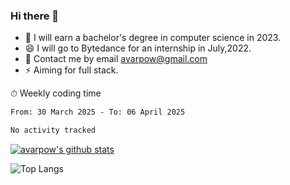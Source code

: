 ### Hi there 👋
<!--I have been a GitHub member for [![Years Badge](https://badges.pufler.dev/years/avarpow)](https://badges.pufler.dev)-->
- 🌱 I will earn a bachelor's degree in computer science in 2023.
- 😄 I will go to Bytedance for an internship in July,2022.
- 💬 Contact me by email avarpow@gmail.com
- ⚡ Aiming for full stack.

<!--💻 Coding Activity Logging

[![Commits Badge](https://badges.pufler.dev/commits/weekly/avarpow)](https://badges.pufler.dev)-->

⏱ Weekly coding time
<!--START_SECTION:waka-->

```txt
From: 30 March 2025 - To: 06 April 2025

No activity tracked
```

<!--END_SECTION:waka-->

[![avarpow's github stats](https://github-readme-stats.vercel.app/api?username=avarpow&count_private=true&show_icons=true&hide=issues&hide_border=true)](https://github.com/anuraghazra/github-readme-stats)

![Top Langs](https://github-readme-stats.vercel.app/api/top-langs/?username=avarpow&layout=compact&hide_border=true) 
<!--[![avarpow's wakatime stats](https://github-readme-stats.vercel.app/api/wakatime?username=avarpow)](https://github.com/anuraghazra/github-readme-stats)-->
